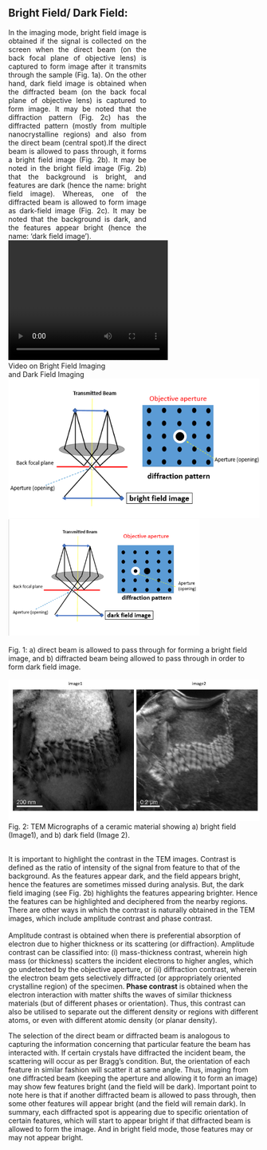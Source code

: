 ## Bright Field/ Dark Field:
<div><div style="float:left;width:55%;text-align: justify;text-justify: inter-word; margin-right:40px;">In the imaging mode, bright field image is obtained if the signal is collected on the screen when the direct beam (on the back focal plane of objective lens) is captured to form image after it transmits through the sample (Fig. 1a). On the other hand, dark field image is obtained when the diffracted beam (on the back focal plane of objective lens) is captured to form image. It may be noted that the diffraction pattern (Fig. 2c) has the diffracted pattern (mostly from multiple nanocrystalline regions) and also from the direct beam (central spot).If the direct beam is allowed to pass through, it forms a bright field image (Fig. 2b). It may be noted in the bright field image (Fig. 2b) that the background is bright, and features are dark (hence the name: bright field image). Whereas, one of the diffracted beam is allowed to form image as dark-field image (Fig. 2c). It may be noted that the background is dark, and the features appear bright (hence the name: ‘dark field image’). </div>
<div style="float:left;width:40%;border: solid 1 px black;">
<video width="320" height="240" controls>
  <source src="images/exp6-BF-DF-Imaging.mp4" type="video/mp4">
  Your browser does not support the video tag.
</video><br>Video on Bright Field Imaging and Dark Field Imaging</div>
</div>
<br><br>
<img src="images/bf.PNG"><br>
<img src="images/df.PNG" width="384"><br><br>
Fig. 1: a) direct beam is allowed to pass through for forming a bright field image, and b) diffracted beam being allowed to pass through in order to form dark field image.<br><br>
<img src="images/bfdf_c.jpg"><br>
Fig. 2: TEM Micrographs of a ceramic material showing a) bright field (Image1), and b) dark field (Image 2).<br><br>

It is important to highlight the contrast in the TEM images. Contrast is defined as the ratio of intensity of the signal from feature to that of the background. As the features appear dark, and the field appears bright, hence the features are sometimes missed during analysis. But, the dark field imaging (see Fig. 2b) highlights the features appearing brighter. Hence the features can be highlighted and deciphered from the nearby regions. There are other ways in which the contrast is naturally obtained in the TEM images, which include amplitude contrast and phase contrast. <br><br>
Amplitude contrast is obtained when there is preferential absorption of electron due to higher thickness or its scattering (or diffraction). Amplitude contrast can be classified into: (i)  mass-thickness contrast, wherein high mass (or thickness) scatters the incident electrons to higher angles, which go undetected by the objective aperture, or (ii) diffraction contrast, wherein the electron beam gets selectively diffracted (or appropriately oriented crystalline region) of the specimen.<b> Phase contrast</b> is obtained when the electron interaction with matter shifts the waves of similar thickness materials (but of different phases or orientation). Thus, this contrast can also be utilised to separate out the different density or regions with different atoms, or even with different atomic density (or planar density). 
<br>

The selection of the direct beam or diffracted beam is analogous to capturing the information concerning that particular feature the beam has interacted with. If certain crystals have diffracted the incident beam, the scattering will occur as per Bragg’s condition. But, the orientation of each feature in similar fashion will scatter it at same angle. Thus, imaging from one diffracted beam (keeping the aperture and allowing it to form an image) may show few features bright (and the field will be dark). Important point to note here is that if another diffracted beam is allowed to pass through, then some other features will appear bright (and the field will remain dark). In summary, each diffracted spot is appearing due to specific orientation of certain features, which will start to appear bright if that diffracted beam is allowed to form the image. And in bright field mode, those features may or may not appear bright.<br></div>
<!-- <video width="320" height="240" controls>
  <source src="images/exp6-BF-DF-Imaging.mp4" type="video/mp4">
  Your browser does not support the video tag.
</video><br>
Video on Bright Field Imaging and Dark Field Imaging -->


